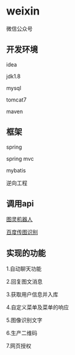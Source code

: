 # weixin

微信公众号

## 开发环境

idea 

jdk1.8 

mysql

tomcat7 

maven

## 框架 

spring

spring mvc

mybatis 

逆向工程

## 调用api

[图灵机器人](http://www.turingapi.com)

[百度传图识别](https://ai.baidu.com)

## 实现的功能

1.自动聊天功能

2.回复图文消息

3.获取用户信息并入库

4.自定义菜单及菜单的响应

5.图像识别文字

6.生产二维码

7.网页授权
